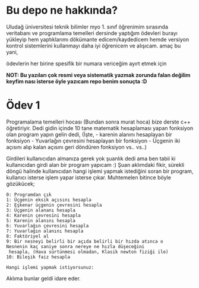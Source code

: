# Bu depo ne hakkında?
Uludağ üniversitesi teknik bilimler myo 1. sınıf öğrenimim sırasında veritabanı ve programlama temelleri dersinde yaptığım ödevleri burayı yükleyip hem yaptıklarımı dökümante edicem/kaydedicem hemde versiyon kontrol sistemlerini kullanmayı daha iyi öğrenicem ve alışıcam. amaç bu yani,

ödevlerin her birine spesifik bir numara vericeğim ayırt etmek için

**NOT: Bu yazıları çok resmi veya sistematik yazmak zorunda falan değilim keyfim nası isterse öyle yazıcam repo benim sonuçta :D**

# Ödev 1

Programalama temelleri hocası (Bundan sonra murat hoca) bize derste c++ öğretiriyir. Dedi gidin içinde 10 tane matematik hesaplaması yapan fonksiyon olan program yapın gelin dedi, (İşte, - karenin alanını hesaplayan bir fonksiyon - Yuvarlağın çevresini hesaplayan bir fonksiyon - Üçgenin iki açısını alıp kalan açısını geri döndüren fonksiyon vs.. vs..)

Girdileri kullanıcıdan almanıza gerek yok şuanlık dedi ama ben tabii ki kullanıcıdan girdi alan bir program yapıcam :) Şuan aklımdaki fikir, sürekli döngü halinde kullanıcıdan hangi işlemi yapmak istediğini soran bir program, kullanıcı isterse işlem yapar isterse çıkar. Muhtemelen bitince böyle gözükücek; 

    0: Programdan çık
    1: Üçgenin eksik açısını hesapla
    2: Eşkenar üçgenin çevresini hesapla
    3: Üçgenin alananı hesapla
    4: Karenin çevresini hesapla
    5: Karenin alanını hesapla
    6: Yuvarlağın çevresini hesapla
    7: Yuvarlağın alanını hesapla
    8: Faktöriyel al
    9: Bir nesneyi belirli bir açıda belirli bir hızda atınca o 
    Nesnenin kaç saniye sonra nereye ne hızla düşeceğini
     hesapla, (Hava sürtünmesi olmadan, Klasik newton fiziği ile)
    10: Bileşik faiz hesapla

    Hangi işlemi yapmak istiyorsunuz: 
Aklıma bunlar geldi idare eder.
